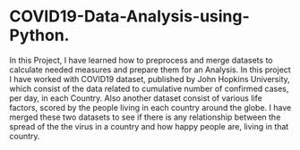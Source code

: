 # COVID19-Data-Analysis-using-Python.
In this Project, I have learned how to preprocess and merge datasets to calculate needed measures and prepare them for an Analysis. In this project I have worked with COVID19 dataset, published by John Hopkins University, which consist of the data related to cumulative number of confirmed cases, per day, in each Country. Also another dataset consist of various life factors, scored by the people living in each country around the globe. I have merged these two datasets to see if there is any relationship between the spread of the the virus in a country and how happy people are, living in that country.
